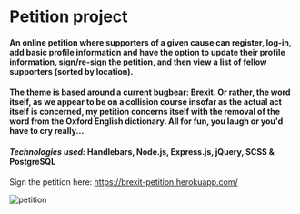 # Petition project

#### An online petition where supporters of a given cause can register, log-in, add basic profile information and have the option to update their profile information, sign/re-sign the petition, and then view a list of fellow supporters (sorted by location).

#### The theme is based around a current bugbear: Brexit. Or rather, the word itself, as we appear to be on a collision course insofar as the actual act itself is concerned, my petition concerns itself with the removal of the word from the Oxford English dictionary. All for fun, you laugh or you'd have to cry really...

#### _Technologies used:_ Handlebars, Node.js, Express.js, jQuery, SCSS & PostgreSQL

Sign the petition here: https://brexit-petition.herokuapp.com/

![petition](https://user-images.githubusercontent.com/10245474/73482003-379a3180-439d-11ea-92c0-492b3cebd93a.png)
